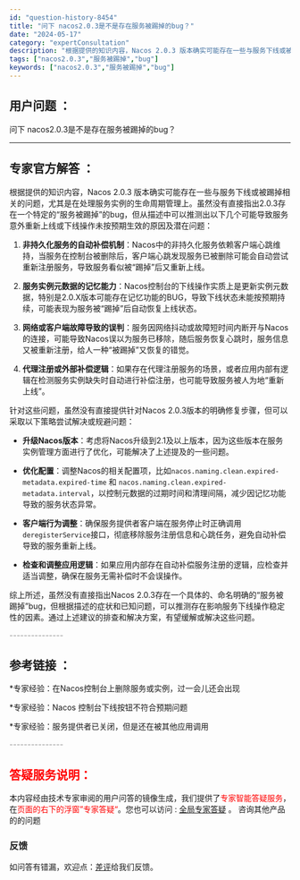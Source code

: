 ```yaml
---
id: "question-history-8454"
title: "问下 nacos2.0.3是不是存在服务被踢掉的bug？"
date: "2024-05-17"
category: "expertConsultation"
description: "根据提供的知识内容，Nacos 2.0.3 版本确实可能存在一些与服务下线或被踢掉相关的问题，尤其是在处理服务实例的生命周期管理上。虽然没有直接指出2.0.3存在一个特定的“服务被踢掉”的bug，但从描述中可以推测出以下几个可能导致服务意外重新上线或下线操作未按预期生效的原因及潜在问题：1. **非"
tags: ["nacos2.0.3","服务被踢掉","bug"]
keywords: ["nacos2.0.3","服务被踢掉","bug"]
---
```


## 用户问题 ： 
 问下 nacos2.0.3是不是存在服务被踢掉的bug？  

---------------
## 专家官方解答 ：

根据提供的知识内容，Nacos 2.0.3 版本确实可能存在一些与服务下线或被踢掉相关的问题，尤其是在处理服务实例的生命周期管理上。虽然没有直接指出2.0.3存在一个特定的“服务被踢掉”的bug，但从描述中可以推测出以下几个可能导致服务意外重新上线或下线操作未按预期生效的原因及潜在问题：

1. **非持久化服务的自动补偿机制**：Nacos中的非持久化服务依赖客户端心跳维持，当服务在控制台被删除后，客户端心跳发现服务已被删除可能会自动尝试重新注册服务，导致服务看似被“踢掉”后又重新上线。

2. **服务实例元数据的记忆能力**：Nacos控制台的下线操作实质上是更新实例元数据，特别是2.0.X版本可能存在记忆功能的BUG，导致下线状态未能按预期持续，可能表现为服务被“踢掉”后自动恢复上线状态。

3. **网络或客户端故障导致的误判**：服务因网络抖动或故障短时间内断开与Nacos的连接，可能导致Nacos误以为服务已移除，随后服务恢复心跳时，服务信息又被重新注册，给人一种“被踢掉”又恢复的错觉。

4. **代理注册或外部补偿逻辑**：如果存在代理注册服务的场景，或者应用内部有逻辑在检测服务实例缺失时自动进行补偿注册，也可能导致服务被人为地“重新上线”。

针对这些问题，虽然没有直接提供针对Nacos 2.0.3版本的明确修复步骤，但可以采取以下策略尝试解决或规避问题：

- **升级Nacos版本**：考虑将Nacos升级到2.1及以上版本，因为这些版本在服务实例管理方面进行了优化，可能解决了上述提及的一些问题。
  
- **优化配置**：调整Nacos的相关配置项，比如`nacos.naming.clean.expired-metadata.expired-time` 和 `nacos.naming.clean.expired-metadata.interval`，以控制元数据的过期时间和清理间隔，减少因记忆功能导致的服务状态异常。

- **客户端行为调整**：确保服务提供者客户端在服务停止时正确调用`deregisterService`接口，彻底移除服务注册信息和心跳任务，避免自动补偿导致的服务重新上线。

- **检查和调整应用逻辑**：如果应用内部存在自动补偿服务注册的逻辑，应检查并适当调整，确保在服务无需补偿时不会误操作。

综上所述，虽然没有直接指出Nacos 2.0.3存在一个具体的、命名明确的“服务被踢掉”bug，但根据描述的症状和已知问题，可以推测存在影响服务下线操作稳定性的因素。通过上述建议的排查和解决方案，有望缓解或解决这些问题。


<font color="#949494">---------------</font> 


## 参考链接 ：

*专家经验：在Nacos控制台上删除服务或实例，过一会儿还会出现 
 
 *专家经验：Nacos 控制台下线按钮不符合预期问题 
 
 *专家经验：服务提供者已关闭，但是还在被其他应用调用 


 <font color="#949494">---------------</font> 
 


## <font color="#FF0000">答疑服务说明：</font> 

本内容经由技术专家审阅的用户问答的镜像生成，我们提供了<font color="#FF0000">专家智能答疑服务</font>，在<font color="#FF0000">页面的右下的浮窗”专家答疑“</font>。您也可以访问 : [全局专家答疑](https://answer.opensource.alibaba.com/docs/intro) 。 咨询其他产品的的问题

### 反馈
如问答有错漏，欢迎点：[差评](https://ai.nacos.io/user/feedbackByEnhancerGradePOJOID?enhancerGradePOJOId=13671)给我们反馈。

